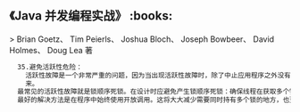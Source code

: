 <h2>《Java 并发编程实战》 :books: </h2> 
> Brian Goetz、 Tim Peierls、 Joshua Bloch、 Joseph Bowbeer、 David Holmes、 Doug Lea 著   

```html
  35.避免活跃性危险：
    活跃性故障是一个非常严重的问题，因为当出现活跃性故障时，除了中止应用程序之外没有其他任何机制可以帮助从这种故障中恢复过
    来。
  最常见的活跃性故障就是锁顺序死锁。在设计时应避免产生锁顺序死锁：确保线程在获取多个锁时采用一致的顺序。
  最好的解决方法是在程序中始终使用开放调用。这将大大减少需要同时持有多个锁的地方，也更容易发现这些地方。
```
